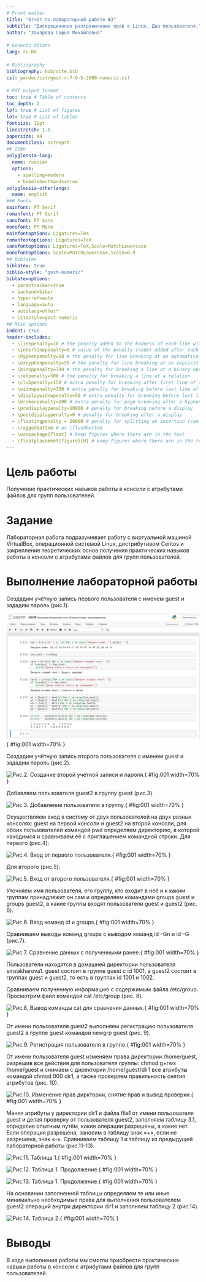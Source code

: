 ```yaml
---
# Front matter
title: "Отчёт по лабораторной работе №3"
subtitle: "Дискреционное разграничение прав в Linux. Два пользователя."
author: "Захарова Софья Михайловна"

# Generic otions
lang: ru-RU

# Bibliography
bibliography: bib/cite.bib
csl: pandoc/csl/gost-r-7-0-5-2008-numeric.csl

# Pdf output format
toc: true # Table of contents
toc_depth: 2
lof: true # List of figures
lot: true # List of tables
fontsize: 12pt
linestretch: 1.5
papersize: a4
documentclass: scrreprt
## I18n
polyglossia-lang:
  name: russian
  options:
	- spelling=modern
	- babelshorthands=true
polyglossia-otherlangs:
  name: english
### Fonts
mainfont: PT Serif
romanfont: PT Serif
sansfont: PT Sans
monofont: PT Mono
mainfontoptions: Ligatures=TeX
romanfontoptions: Ligatures=TeX
sansfontoptions: Ligatures=TeX,Scale=MatchLowercase
monofontoptions: Scale=MatchLowercase,Scale=0.9
## Biblatex
biblatex: true
biblio-style: "gost-numeric"
biblatexoptions:
  - parentracker=true
  - backend=biber
  - hyperref=auto
  - language=auto
  - autolang=other*
  - citestyle=gost-numeric
## Misc options
indent: true
header-includes:
  - \linepenalty=10 # the penalty added to the badness of each line within a paragraph (no associated penalty node) Increasing the value makes tex try to have fewer lines in the paragraph.
  - \interlinepenalty=0 # value of the penalty (node) added after each line of a paragraph.
  - \hyphenpenalty=50 # the penalty for line breaking at an automatically inserted hyphen
  - \exhyphenpenalty=50 # the penalty for line breaking at an explicit hyphen
  - \binoppenalty=700 # the penalty for breaking a line at a binary operator
  - \relpenalty=500 # the penalty for breaking a line at a relation
  - \clubpenalty=150 # extra penalty for breaking after first line of a paragraph
  - \widowpenalty=150 # extra penalty for breaking before last line of a paragraph
  - \displaywidowpenalty=50 # extra penalty for breaking before last line before a display math
  - \brokenpenalty=100 # extra penalty for page breaking after a hyphenated line
  - \predisplaypenalty=10000 # penalty for breaking before a display
  - \postdisplaypenalty=0 # penalty for breaking after a display
  - \floatingpenalty = 20000 # penalty for splitting an insertion (can only be split footnote in standard LaTeX)
  - \raggedbottom # or \flushbottom
  - \usepackage{float} # keep figures where there are in the text
  - \floatplacement{figure}{H} # keep figures where there are in the text
---
```


# Цель работы

Получение практических навыков работы в консоли с атрибутами файлов для групп пользователей.


# Задание

Лабораторная работа подразумевает работу с виртуальной машиной VirtualBox, операционной системой Linux, дистрибутивом Centos и закрепление теоретических основ получения практических навыков работы в консоли с атрибутами файлов для групп пользователей.


# Выполнение лабораторной работы

Создадим учётную запись первого пользователя с именем guest и зададим пароль (рис.1).

![Рис.1. Создание учетной записи и пароля.](images/1.jpg){ #fig:001 width=70% }

Создадим учётную запись второго пользователя с именем guest и зададим пароль (рис.2).

![Рис.2. Создание второй учетной записи и пароля.](images/2.jpg){ #fig:001 width=70% }

Добавляем пользователя guest2 в группу guest (рис.3). 

![Рис.3. Добавление пользователя в группу.](images/3.jpg){ #fig:001 width=70% }

Осуществляем вход в систему от двух пользователей на двух разных консолях: guest на первой консоли и guest2 на второй консоли, для обоих пользователей командой pwd определяем директорию, в которой находимся и сравниваем её с приглашением командной строки. Для первого (рис.4): 

![Рис.4. Вход от первого пользователя.](images/4.jpg){ #fig:001 width=70% }

Для второго (рис.5):

![Рис.5. Вход от второго пользователя.](images/5.jpg){ #fig:001 width=70% }

Уточняем имя пользователя, его группу, кто входит в неё и к каким группам принадлежит он сам и определяем командами groups guest и groups guest2, в какие группы входят пользователи guest и guest2 (рис. 6).

![Рис.6. Ввод команд id и groups.](images/6.jpg){ #fig:001 width=70% }

Сравниваем выводы команд groups с выводом команд id –Gn и id –G (рис.7).

![Рис.7. Сравнение данных с полученными ранее.](images/7.jpg){ #fig:001 width=70% }

Пользователи находятся в домашней директории пользователя smzakharova1.
guest состоит в группе guest с id 1001, а guest2 состоит в группах guest и guest2,
то есть в группах id 1001 и 1002.

Сравниваем полученную информацию с содержимым файла /etc/group. Просмотрим файл командой cat /etc/group (рис. 8).

![Рис.8. Вывод команды cat для сравнения данных.](images/8.jpg){ #fig:001 width=70% }

От имени пользователя guest2 выполняем регистрацию пользователя guest2 в группе guest командой newgrp guest (рис. 9).

![Рис.9. Регистрация пользователя в группе.](images/9.jpg){ #fig:001 width=70% }

От имени пользователя guest изменяем права директории /home/guest, разрешив все действия для пользователя группы: chmod g+rwx /home/guest и снимаем с директории /home/guest/dir1 все атрибуты командой chmod 000 dir1, а также проверяем правильность снятия атрибутов (рис. 10).

![Рис.10. Изменение прав дирктории, снятие прав и вывод проверки.](images/10.jpg){ #fig:001 width=70% }

Меняя атрибуты у директории dir1 и файла file1 от имени пользователя guest и делая проверку от пользователя guest2, заполняем таблицу 3.1, определив опытным путём, какие операции разрешены, а какие нет. Если операция разрешена, заносим в таблицу знак «+», если не разрешена, знак «-». Сравниваем таблицу 1 и таблицу из предыдущей лабораторной работы (рис.11-13).

![Рис.11. Таблица 1.](images/11.jpg){ #fig:001 width=70% }

![Рис.12. Таблица 1. Продолжение.](images/12.jpg){ #fig:001 width=70% }

![Рис.13. Таблица 1. Продолжение.](images/13.jpg){ #fig:001 width=70% }

На основании заполненной таблицы определяем те или иные минимально необходимые права для выполнения пользователем guest2 операций внутри директории dir1 и заполняем таблицу 2 (рис.14).

![Рис.14. Таблица 2.](images/14.jpg){ #fig:001 width=70% }


# Выводы

В ходе выполнения работы мы смогли приобрести практические навыки работы в консоли с атрибутами файлов для групп пользователей.
